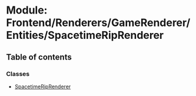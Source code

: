 # Module: Frontend/Renderers/GameRenderer/Entities/SpacetimeRipRenderer

## Table of contents

### Classes

- [SpacetimeRipRenderer](../classes/Frontend_Renderers_GameRenderer_Entities_SpacetimeRipRenderer.SpacetimeRipRenderer.md)
